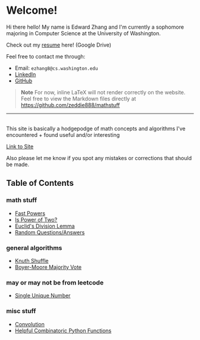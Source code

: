 # Welcome!

Hi there hello! My name is Edward Zhang and I'm currently a sophomore majoring in Computer Science at the University of Washington.

Check out my [resume](https://drive.google.com/file/d/1s7ylMV1ZvZC33Zgpn09OaC8vqltBljxz/view?usp=sharing) here! (Google Drive)

Feel free to contact me through:

- Email: `ezhang8@cs.washington.edu`
- [LinkedIn](https://www.linkedin.com/in/edward-zhang-0500741a6/)
- [GitHub](https://github.com/zeddie888)

> **Note**
> For now, inline LaTeX will not render correctly on the website. Feel free to view the Markdown files directly at https://github.com/zeddie888/mathstuff

---

<br>
This site is basically a hodgepodge of math concepts and algorithms I've encountered + found useful and/or interesting

[Link to Site](https://zeddie888.github.io/mathstuff/)

Also please let me know if you spot any mistakes or corrections that should be made.

## Table of Contents

### math stuff

- [Fast Powers](mathy/fast-pow.md)
- [Is Power of Two?](mathy/power-of-two.md)
- [Euclid's Division Lemma](mathy/euclid-division.md)
- [Random Questions/Answers](mathy/random-thoughts.md)

### general algorithms

- [Knuth Shuffle](algos/knuth-shuffle.md)
- [Boyer-Moore Majority Vote](algos/boyer-moore.md)

### may or may not be from leetcode

- [Single Unique Number](leet/single-unique.md)

### misc stuff

- [Convolution](misc/convolution.md)
- [Helpful Combinatoric Python Functions](src/helper.py)
